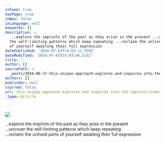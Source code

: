 ```yaml
---
inFeed: true
hasPage: true
inNav: false
inLanguage: null
keywords: []
description: >-
  ...explore the imprints of the past as they arise in the present ...uncover
  the self-limiting patterns which keep repeating ...reclaim the unlived parts
  of yourself awaiting their full expression
datePublished: '2016-07-03T14:03:11.559Z'
dateModified: '2016-07-03T14:03:06.515Z'
title: ''
author: []
sourcePath: >-
  _posts/2016-06-17-this-unique-approach-explores-and-inquires-into-the-imprints.md
authors: []
publisher: null
starred: false
url: this-unique-approach-explores-and-inquires-into-the-imprints/index.html
_type: Article

---
```

![](https://the-grid-user-content.s3-us-west-2.amazonaws.com/aa17487e-ec65-4fa2-9573-85910012d588.jpg)

...explore the imprints of the past as they arise in the present  
...uncover the self-limiting patterns which keep repeating  
...reclaim the unlived parts of yourself awaiting their full expression